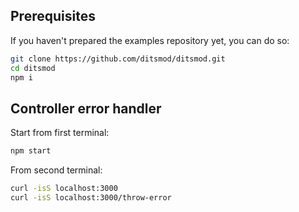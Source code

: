 ## Prerequisites

If you haven't prepared the examples repository yet, you can do so:

```bash
git clone https://github.com/ditsmod/ditsmod.git
cd ditsmod
npm i
```

## Controller error handler

Start from first terminal:

```bash
npm start
```

From second terminal:

```bash
curl -isS localhost:3000
curl -isS localhost:3000/throw-error
```
